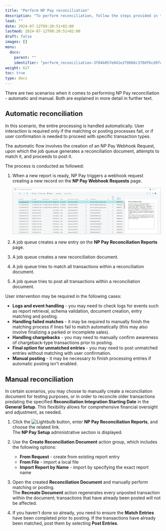 ```yaml
---
title: "Perform NP Pay reconciliation"
description: "To perform reconciliation, follow the steps provided in this guide."
lead: ""
date: 2024-07-12T09:20:51+02:00
lastmod: 2024-07-12T09:20:51+02:00
draft: false
images: []
menu:
  docs:
    parent: ""
    identifier: "perform_reconciliation-3f84b057e041e2f8666c3f0df6cd9fd6"
weight: 627
toc: true
type: docs
---
```

There are two scenarios when it comes to performing NP Pay reconciliation - automatic and manual. Both are explained in more detail in further text.

## Automatic reconciliation

In this scenario, the entire processing is handled automatically. User interaction is required only if the matching or posting processes fail, or if user confirmation is needed to proceed with specific transaction types.

The automatic flow involves the creation of an NP Pay Webhook Request, upon which the job queue generates a reconciliation document, attempts to match it, and proceeds to post it. 

The process is conducted as followed:

1. When a new report is ready, NP Pay triggers a webhook request creating a new record on the **NP Pay Webhook Requests** page.

   ![np_pay_webhook_requests](Images/np_pay_webhook_requests.PNG)

2. A job queue creates a new entry on the **NP Pay Reconciliation Reports** page.
3. A job queue creates a new reconciliation document.
4. A job queue tries to match all transactions within a reconciliation document. 
5. A job queue tries to post all transactions within a reconciliation document.

User intervention may be required in the following cases:

- **Logs and event handling** - you may need to check logs for events such as report retrieval, schema validation, document creation, entry matching and posting.
- **Handling failed matches** - it may be required to manually finish the matching process if lines fail to match automatically (this may also involve finalizing a parked or incomplete sales).
- **Handling chargebacks** - you may need to manually confirm awareness of chargeback-type transactions prior to posting.
- **Final option for unmatched entries** - you may need to post unmatched entries without matching with user confirmation. 
- **Manual posting** - it may be necessary to finish processing entries if automatic posting isn't enabled. 

## Manual reconciliation

In certain scenarios, you may choose to manually create a reconciliation document for testing purposes, or in order to reconcile older transactions predating the specified **Reconciliation Integration Starting Date** in the **General Setup**. This flexibility allows for comprehensive financial oversight and adjustment, as needed. 

1. Click the ![Lightbulb](Lightbulb_icon.PNG) button, enter **NP Pay Reconciliation Reports**, and choose the related link.           
   The **NP Pay Setup** administrative section is displayed.
2. Use the **Create Reconciliation Document** action group, which includes the following options:
   - **From Request** - create from existing report entry
   - **From File** - import a local file
   - **Import Report by Name** - import by specifying the exact report name

3. Open the created **Reconciliation Document** and manually perform matching or posting.    
   The **Recreate Document** action regenerates every unposted transaction within the document; transactions that have already been posted will not be affected. 
4. If you haven't done so already, you need to ensure the **Match Entries** have been completed prior to posting. If the transactions have already been matched, post them by selecting **Post Entries**. 
